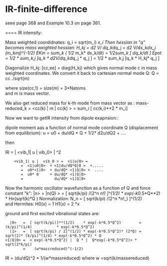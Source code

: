 # IR-finite-difference
seee page 368 and Example 10.3 on page 361.


====
 IR intensity: 


Mass weighted coordidnates:                            q_i = sqrt(m_i) *x_i
Then hessian in "q"  becomes mass weighted hessian:   H_kj = d2 V/ dq_k*dq_j  =   d2 V/dx_k*dx_j  *(m_k*mj)^(-1/2) 
                                                      EKin = sum_k ( 1/2* m_k* dx_k/dt)   =    1/2*sum_k [ dq_k/dt  ]
                                                      Epot =  1/2 * sum_k,j [q_k * d2V/dq_k*dq_j * q_j  ]
                                                           =  1/2 * sum_k,j [q_k * H_kj* q_j ] 

Diagonalize  H_kj: 
    [cc,ee]  = diag(H_kj)
  which gives normal mode c in mass weighted   coordinates. We convert it back to cartesian normal mode Q:
 Q  = cc ./sqrt(m)         

where  size(cc,1) = size(m) =  3*Natoms       
and m is  mass vector.
 
We also get reduced mass for k-th mode  from mass vector as : 
    mass-reduced_k  =    <cc(k) | m | cc(k) > =  sum_i [  cc(k,i)**2 * m_i] 

Now we want to getIR intensity from  dipole  exapnsion::

dipole moment aas a function of  normal mode coordinate Q (displacement from equilibrium):
u = u0  + du/dQ * Q  +  1/2* d2u/dQ2 + ....

then

IR =  | <vib_1| u | vib_0>  | ^2   

        <vib_1| u |  vib_0 > =  <1|u|0> = 
           =  <1|u0|0>  + <1|du/dQ*Q|0 >  +..... 
           =  u0*<1|0>  + du/dQ* <1|Q|0> +  ....
           =  u0* 0     + du/dQ* <1|Q|0> 
           =              du/dQ* <1|Q|0> 

Now the   harmonic oscillator wavefunction as a function of Q and force constant "k": 
       |n> =   |n(Q) >  =   [ sqrt(k/pi) /(2^n *n!) ]^(1/2)  * exp(-k*0.5*Q**2)      * Hn(sqrt(k)*Q ) 
                  Normalization:   N_n = [ sqrt(k/pi) /(2^n *n!_) ]^(1/2)    
                  and Hermites:
                      H0(x)  = 1 
                      H1(x)  = 2 *x     

   ground  and first excited vibrational states are:

      |0>   =  [ sqrt(k/pi)]**(1/2)    * exp(-k*0.5*Q^2)        = (k/pi)^(1/4)           * exp(-k*0.5*Q^2)
      |1>   =  [ sqrt(k/pi) / 2]^(1/2) * exp(-k*0.5*Q^2)* (2*Q) =  sqrt(2)* (k/pi)^(1/4) * exp(-k*0.5*Q^2) * Q
    <1|Q|0> =  < exp(-k*0.5*Q^2) |  Q * |  Q*exp(-k*0.5*Q^2)> * sqrt(2*k/pi)
            =    (w*massreduced)^(-1/2)

   IR =    (du/dQ)^2 * 1/(w*massreduced)
       where w =sqrt(k/massereduced)


